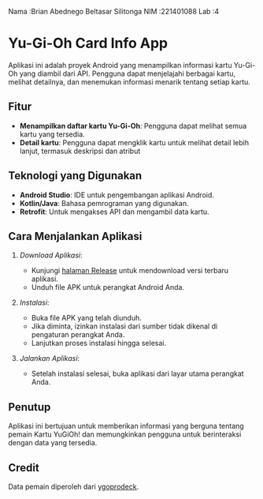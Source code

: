 Nama   :Brian Abednego Beltasar Silitonga
NIM    :221401088
Lab    :4

# Yu-Gi-Oh Card Info App

Aplikasi ini adalah proyek Android yang menampilkan informasi kartu Yu-Gi-Oh yang diambil dari API. Pengguna dapat menjelajahi berbagai kartu, melihat detailnya, dan menemukan informasi menarik tentang setiap kartu.

## Fitur

- **Menampilkan daftar kartu Yu-Gi-Oh**: Pengguna dapat melihat semua kartu yang tersedia.
- **Detail kartu**: Pengguna dapat mengklik kartu untuk melihat detail lebih lanjut, termasuk deskripsi dan atribut

## Teknologi yang Digunakan

- **Android Studio**: IDE untuk pengembangan aplikasi Android.
- **Kotlin/Java**: Bahasa pemrograman yang digunakan.
- **Retrofit**: Untuk mengakses API dan mengambil data kartu.

## Cara Menjalankan Aplikasi

1. *Download Aplikasi*:
    - Kunjungi [halaman Release](https://github.com/BrianTzr/UTS_LAB_PEMOB) untuk mendownload versi terbaru aplikasi.
    - Unduh file APK untuk perangkat Android Anda.

2. *Instalasi*:
    - Buka file APK yang telah diunduh.
    - Jika diminta, izinkan instalasi dari sumber tidak dikenal di pengaturan perangkat Anda.
    - Lanjutkan proses instalasi hingga selesai.

3. *Jalankan Aplikasi*:
    - Setelah instalasi selesai, buka aplikasi dari layar utama perangkat Anda.
  
## Penutup

Aplikasi ini bertujuan untuk memberikan informasi yang berguna tentang pemain Kartu YuGiOh! dan memungkinkan pengguna untuk berinteraksi dengan data yang tersedia.

## Credit
Data pemain diperoleh dari [ygoprodeck](https://db.ygoprodeck.com/api/v7/cardinfo.php).
